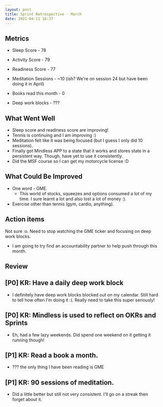 ```yaml
---
layout: post
title: Sprint Retrospective - March
date: 2021-04-11 16:37
---
```


## Metrics
* Sleep Score - 78
* Activity Score - 79 
* Readiness Score - 77

* Meditation Sessions - ~10 (ish? We're on session 24 but have been doing it in April)
* Books read this month - 0
* Deep work blocks - ???

## What Went Well

* Sleep score and readiness score are improving!
* Tennis is continuing and I am improving :)
* Meditation felt like it was being focused (but I guess I only did 10 sessions).
* Finally got Mindless APP to a state that it works and stores state in a persistent way. Though,
  have yet to use it consistently.
* Did the MSF course so I can get my motorcycle license :D
  
## What Could Be Improved
* One word - GME.
  * This world of stocks, squeezes and options consumed a lot of my time. I sure learnt a lot and
    also lost a lot of money :).
* Exercise other than tennis (gym, cardio, anything).

## Action items
Not sure :o. Need to stop watching the GME ticker and focusing on deep work blocks.

* I am going to try find an accountability partner to help push through this month.

## Review

## [P0] KR: Have a daily deep work block
* I definitely have deep work blocks blocked out on my calendar. Still hard to tell how often I'm
  doing it :(. Really need to take this super seriously!

## [P0] KR: Mindless is used to reflect on OKRs and Sprints
* Eh, had a few lazy weekends. Did spend one weekend on it getting it running though!

## [P1] KR: Read a book a month.
* ??? the only thing I have been reading is GME

## [P1] KR: 90 sessions of meditation.
* Did a little better but still not very consistent. I'll go on a streak then forget about it.
